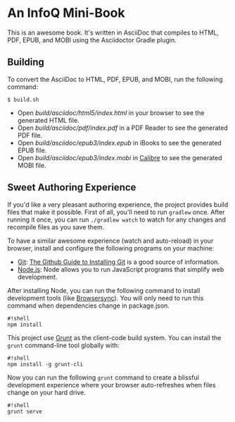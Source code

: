 # An InfoQ Mini-Book

This is an awesome book. It's written in AsciiDoc that compiles to HTML, PDF, EPUB, and MOBI using the Asciidoctor Gradle plugin.

## Building

To convert the AsciiDoc to HTML, PDF, EPUB, and MOBI, run the following command:
```
$ build.sh
```

* Open _build/asciidoc/html5/index.html_ in your browser to see the generated HTML file.
* Open _build/asciidoc/pdf/index.pdf_ in a PDF Reader to see the generated PDF file.
* Open _build/asciidoc/epub3/index.epub_ in iBooks to see the generated EPUB file.
* Open _build/asciidoc/epub3/index.mobi_ in [Calibre](http://calibre-ebook.com/) to see the generated MOBI file.

## Sweet Authoring Experience
If you'd like a very pleasant authoring experience, the project provides build files that make it possible. First of all,
you'll need to run `gradlew` once. After running it once, you can run `./gradlew watch` to watch for any changes and
recompile files as you save them.

To have a similar awesome experience (watch and auto-reload) in your browser, install and configure the following
programs on your machine:

* [Git](http://git-scm.com/): [The Github Guide to Installing Git](https://help.github.com/articles/set-up-git/) is a
  good source of information.
* [Node.js](https://nodejs.org/): Node allows you to run JavaScript programs that simplify web development.

After installing Node, you can run the following command to install development tools (like [Browsersync](http://www.browsersync.io/)).
You will only need to run this command when dependencies change in package.json.
```
#!shell
npm install
```
This project use [Grunt](http://gruntjs.com/) as the client-code build system. You can install the `grunt` command-line
tool globally with:
```
#!shell
npm install -g grunt-cli
```
Now you can run the following `grunt` command to create a blissful development experience where your browser auto-refreshes
when files change on your hard drive.
```
#!shell
grunt serve
```

